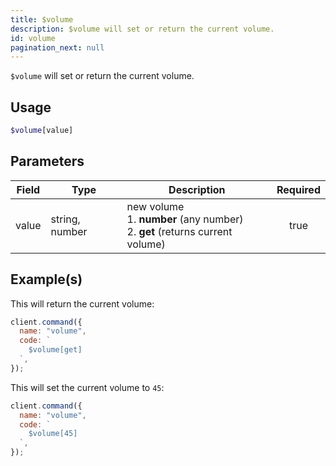 ```yaml
---
title: $volume
description: $volume will set or return the current volume.
id: volume
pagination_next: null
---
```


`$volume` will set or return the current volume.

## Usage

```php
$volume[value]
```

## Parameters

| Field | Type           | Description                                                                             | Required |
| ----- | -------------- | --------------------------------------------------------------------------------------- | :------: |
| value | string, number | new volume <br /> 1. **number** (any number) <br /> 2. **get** (returns current volume) |   true   |

## Example(s)

This will return the current volume:

```javascript
client.command({
  name: "volume",
  code: `
    $volume[get]
  `,
});
```

This will set the current volume to `45`:

```javascript
client.command({
  name: "volume",
  code: `
    $volume[45]
  `,
});
```
